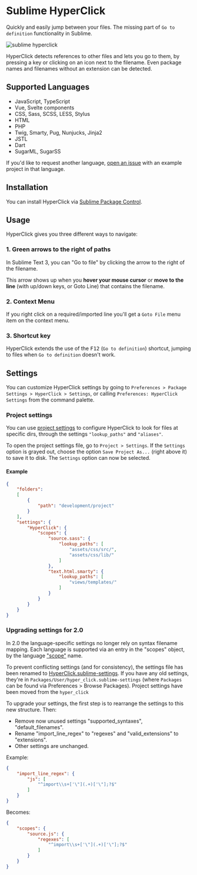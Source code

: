 # Sublime HyperClick
Quickly and easily jump between your files.
The missing part of `Go to definition` functionality in Sublime.

![sublime hyperclick](https://cloud.githubusercontent.com/assets/3202/19578519/51558bb4-971c-11e6-8ef2-d256da53d1da.gif)

HyperClick detects references to other files and lets you go to them, by pressing a key or clicking on an icon next to the filename. Even package names and filenames without an extension can be detected.

## Supported Languages

- JavaScript, TypeScript
- Vue, Svelte components
- CSS, Sass, SCSS, LESS, Stylus
- HTML
- PHP
- Twig, Smarty, Pug, Nunjucks, Jinja2
- JSTL
- Dart
- SugarML, SugarSS

If you'd like to request another language, [open an issue](https://github.com/aziz/SublimeHyperClick/issues) with an example project in that language.

## Installation
You can install HyperClick via [Sublime Package Control](https://packagecontrol.io/).

## Usage

HyperClick gives you three different ways to navigate:

### 1. Green arrows to the right of paths
In Sublime Text 3, you can "Go to file" by clicking the arrow to the right of the filename.

This arrow shows up when you **hover your mouse cursor** or **move to the line** (with up/down keys, or Goto Line) that contains the filename.

### 2. Context Menu
If you right click on a required/imported line you'll get a `Goto File` menu item on the context menu.

### 3. Shortcut key
HyperClick extends the use of the <kbd>F12</kbd> (`Go to definition`) shortcut, jumping to files when `Go to definition` doesn't work.


## Settings
You can customize HyperClick settings by going to
`Preferences > Package Settings > HyperClick > Settings`, or calling `Preferences: HyperClick Settings` from the command palette.

### Project settings

You can use [project settings](https://www.sublimetext.com/docs/3/projects.html) to configure HyperClick to look for files at specific dirs, through the settings `"lookup_paths"` and `"aliases"`.

To open the project settings file, go to `Project > Settings`. If the `Settings` option is grayed out, choose the option `Save Project As...` (right above it) to save it to disk. The `Settings` option can now be selected.

#### Example

```json
{
	"folders":
	[
		{
			"path": "development/project"
		}
	],
	"settings": {
		"HyperClick": {
			"scopes": {
				"source.sass": {
					"lookup_paths": [
						"assets/css/src/",
						"assets/css/lib/"
					]
				},
				"text.html.smarty": {
					"lookup_paths": [
						"views/templates/"
					]
				}
			}
		}
	}
}
```

### Upgrading settings for 2.0

In 2.0 the language-specific settings no longer rely on syntax filename mapping. 
Each language is supported via an entry in the "scopes" object, by the language ["scope"](https://www.sublimetext.com/docs/3/scope_naming.html) name. 

To prevent conflicting settings (and for consistency), the settings file has been renamed to [HyperClick.sublime-settings](https://github.com/aziz/SublimeHyperClick/blob/master/HyperClick.sublime-settings). If you have any old settings, they're in `Packages/User/hyper_click.sublime-settings` (where `Packages` can be found via Preferences > Browse Packages).
Project settings have been moved from the `hyper_click`

To upgrade your settings, the first step is to rearrange the settings to this new structure. Then:

- Remove now unused settings "supported_syntaxes", "default_filenames".
- Rename "import_line_regex" to "regexes" and "valid_extensions" to "extensions".
- Other settings are unchanged.

Example:

```json
{
	"import_line_regex": {
	    "js": [
	        "^import\\s+['\"](.+)['\"];?$"
	    ]
	}
}
```

Becomes:

```json
{
	"scopes": {
		"source.js": {
			"regexes": [
				"^import\\s+['\"](.+)['\"];?$"
			]
		}
	}
}
```
